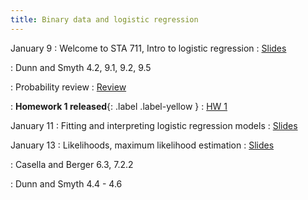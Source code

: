 ```yaml
---
title: Binary data and logistic regression
---
```


January 9
: Welcome to STA 711, Intro to logistic regression
  : [Slides](https://sta711-s23.github.io/slides/lecture_1.pdf)
  
: Dunn and Smyth 4.2, 9.1, 9.2, 9.5

: Probability review
  : [Review](https://sta711-s23.github.io/slides/review.pdf)

: **Homework 1 released**{: .label .label-yellow }
  : [HW 1](https://sta711-s23.github.io/homework/HW1.pdf)

January 11
: Fitting and interpreting logistic regression models
  : [Slides](https://sta711-s23.github.io/slides/lecture_2.pdf)

January 13
: Likelihoods, maximum likelihood estimation
  : [Slides](https://sta711-s23.github.io/slides/lecture_3.pdf)

: Casella and Berger 6.3, 7.2.2

: Dunn and Smyth 4.4 - 4.6


